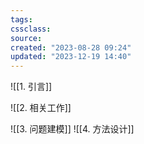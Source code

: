 ```yaml
---
tags: 
cssclass:
source:
created: "2023-08-28 09:24"
updated: "2023-12-19 14:40"
---
```



![[1. 引言]]

![[2. 相关工作]]

![[3. 问题建模]]
![[4. 方法设计]]